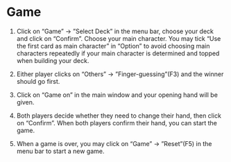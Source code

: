 # Game

1. Click on “Game” → ”Select Deck” in the menu bar, choose your deck and click on “Confirm”. Choose your main character. You may tick “Use the first card as main character” in “Option” to avoid choosing main characters repeatedly if your main character is determined and topped when building your deck.

2. Either player clicks on “Others” → ”Finger-guessing”(F3) and the winner should go first.

3. Click on “Game on” in the main window and your opening hand will be given.

4. Both players decide whether they need to change their hand, then click on “Confirm”. When both players confirm their hand, you can start the game.

5. When a game is over, you may click on “Game” → ”Reset”(F5) in the menu bar to start a new game.
